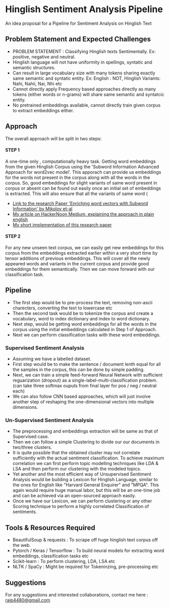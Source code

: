 # Hinglish Sentiment Analysis Pipeline

An idea proposal for a Pipeline for Sentiment Analysis on Hinglish Text

## Problem Statement and Expected Challenges ##
* PROBLEM STATEMENT : Classifying Hinglish texts Sentimentally. Ex: positive, negative and neutral.
* Hinglish language will not have uniformity in spellings, syntatic and semantic structures.
* Can result in large vocabulary size with many tokens sharing exactly same semantic and syntatic entity. Ex: English : NOT, Hinglish Variants: Nahi, Nahii, Nai, Nhi etc
* Cannot directly apply Frequency based approaches directly as many tokens (either words or n-grams) will share same semantic and syntatcic entity.
* No pretrained embeddings available, cannot directly train given corpus to extract embeddings either. 

## Approach ##

The overall approach will be split in two steps:

#### STEP 1 ####

A one-time only , computationally heavy task. Getting word embeddings from the given Hinglish Corpus using the 'Subword Information Advanced Approach for word2vec model'. This apporach can provide us embeddings for the words not present in the corpus along with all the words in the corpus. So, good embeddings for slight variants of same word present in corpus or absent can be found out easily once an initial set of embeddings is extracted. This will also ensure that all the variants of same word ( 
* [Link to the research Paper 'Enriching word vectors with Subword Information' by Mikolov et-al](http://aclweb.org/anthology/Q17-1010)
* [My article on HackerNoon Medium, explaining the approach in plain english](https://hackernoon.com/enriching-word-vectors-with-subword-information-paper-summary-fa66d50ea071)
* [My short implementation of this research paper](https://colab.research.google.com/drive/11Zqc3soPQnF3joamG6eXnkog0ZRJzKBw)

#### STEP 2 ####

For any new unseen text corpus, we can easily get new embeddings for this corpus from the embeddings extracted earlier within a very short time by tensor additions of previous embeddings. This will cover all the newly appeared words and variants in the current corpus and provide good embeddings for them semantically. Then we can move forward with our classification task.

## Pipeline ##
* The first step would be to pre-process the text, removing non-ascii charecters, converting the text to lowercase etc
* Then the second task would be to tokenize the corpus and create a vocabulary, word to index dictionary and index to word dictionary.
* Next step, would be getting word embeddings for all the words in the corpus using the initial embeddings calculated in Step 1 of Approach.
* Next we can perform classification tasks with these word embeddings. 

### Supervised Sentiment Analysis ###
* Assuming we have a labelled dataset.
* First step would be to make the sentence / document lenth equal for all the samples in the corpus, this can be done by simple padding.
* Next, we can train a simple feed-forward Neural Network with sufficient reguarization (dropout) as a single-label-multi-classification problem. (can take three softmax ouputs from final layer for pos / neg / neutral each)
* We can also follow CNN based approaches, which will just involve another step of reshaping the one-dimensional vectors into multiple dimensions.

### Un-Supervised Sentiment Analysis ###
* The preprocessing and embeddings extraction will be same as that of Supervised case.
* Then we can follow a simple Clustering to divide our our documents in two/three clusters.
* It is quite possible that the obtained cluster may not correlate sufficiently with the actual sentiment classification. To achieve maximum correlation we can first perform topic modelling techniques like LDA & LSA and then perform our clustering with the modeled topics.
* Yet another and the most efficient way of Unsupervised Sentiment Analysis would be building a Lexicon for Hinglish Language, similar to the ones for English like "Harvard General Enquirer" and "MPQA".
 This again would require huge manual labor, but this will be an one-time job and can be achieved via an open-sourced approach easily. 
* Once we have our Lexicon, we can perform clustering or any other Scoring technique to perform a highly correlated Classification of sentiments.



## Tools & Resources Required ##
* BeautifulSoup & requests : To scrape off huge hinglish text corpus off the web.
* Pytorch / Keras / Tensorflow : To build neural models for extracting word embeddings, classification tasks etc
* Scikit-learn : To perform clustering, LDA, LSA etc
* NLTK / SpaCy : Might be required for Tokeninzing, pre-processing etc


## Suggestions ##

For any suggestions and interested collaborations, contact me here : rajp4480@gmail.com 



